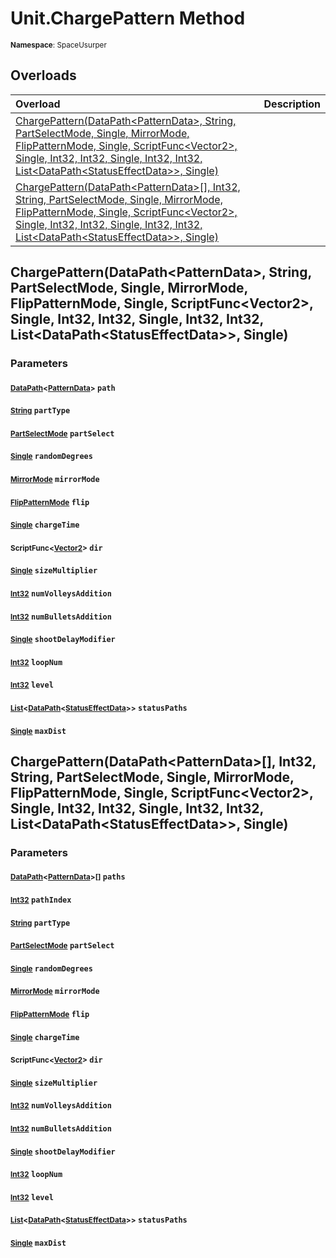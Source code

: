 # Unit.ChargePattern Method

<small>**Namespace**: SpaceUsurper</small>

## Overloads

<div markdown="1" class="member-table">

| Overload | Description |
| :------- | ----------- |
| [ChargePattern(DataPath&lt;PatternData&gt;, String, PartSelectMode, Single, MirrorMode, FlipPatternMode, Single, ScriptFunc&lt;Vector2&gt;, Single, Int32, Int32, Single, Int32, Int32, List&lt;DataPath&lt;StatusEffectData&gt;&gt;, Single)](#DataPath_String_PartSelectMode_Single_MirrorMode_FlipPatternMode_Single_ScriptFunc_Single_Int32_Int32_Single_Int32_Int32_List_Single_) |  | 
| [ChargePattern(DataPath&lt;PatternData&gt;[], Int32, String, PartSelectMode, Single, MirrorMode, FlipPatternMode, Single, ScriptFunc&lt;Vector2&gt;, Single, Int32, Int32, Single, Int32, Int32, List&lt;DataPath&lt;StatusEffectData&gt;&gt;, Single)](#DataPath-1[]_Int32_String_PartSelectMode_Single_MirrorMode_FlipPatternMode_Single_ScriptFunc_Single_Int32_Int32_Single_Int32_Int32_List_Single_) |  | 

</div>

## ChargePattern(DataPath&lt;PatternData&gt;, String, PartSelectMode, Single, MirrorMode, FlipPatternMode, Single, ScriptFunc&lt;Vector2&gt;, Single, Int32, Int32, Single, Int32, Int32, List&lt;DataPath&lt;StatusEffectData&gt;&gt;, Single)
### Parameters
#### <small>[DataPath](../DataPath-1.md)&lt;[PatternData](../PatternData.md)&gt;</small> `path`

#### <small>[String](https://docs.microsoft.com/en-us/dotnet/api/system.string?view=netframework-4.5)</small> `partType`

#### <small>[PartSelectMode](../PartSelectMode.md)</small> `partSelect`

#### <small>[Single](https://docs.microsoft.com/en-us/dotnet/api/system.single?view=netframework-4.5)</small> `randomDegrees`

#### <small>[MirrorMode](../MirrorMode.md)</small> `mirrorMode`

#### <small>[FlipPatternMode](../FlipPatternMode.md)</small> `flip`

#### <small>[Single](https://docs.microsoft.com/en-us/dotnet/api/system.single?view=netframework-4.5)</small> `chargeTime`

#### <small>ScriptFunc&lt;[Vector2](https://docs.unity3d.com/ScriptReference/Vector2.html)&gt;</small> `dir`

#### <small>[Single](https://docs.microsoft.com/en-us/dotnet/api/system.single?view=netframework-4.5)</small> `sizeMultiplier`

#### <small>[Int32](https://docs.microsoft.com/en-us/dotnet/api/system.int32?view=netframework-4.5)</small> `numVolleysAddition`

#### <small>[Int32](https://docs.microsoft.com/en-us/dotnet/api/system.int32?view=netframework-4.5)</small> `numBulletsAddition`

#### <small>[Single](https://docs.microsoft.com/en-us/dotnet/api/system.single?view=netframework-4.5)</small> `shootDelayModifier`

#### <small>[Int32](https://docs.microsoft.com/en-us/dotnet/api/system.int32?view=netframework-4.5)</small> `loopNum`

#### <small>[Int32](https://docs.microsoft.com/en-us/dotnet/api/system.int32?view=netframework-4.5)</small> `level`

#### <small>[List](https://docs.microsoft.com/en-us/dotnet/api/system.collections.generic.list-1?view=netframework-4.5)&lt;[DataPath](../DataPath-1.md)&lt;[StatusEffectData](../StatusEffectData.md)&gt;&gt;</small> `statusPaths`

#### <small>[Single](https://docs.microsoft.com/en-us/dotnet/api/system.single?view=netframework-4.5)</small> `maxDist`

## ChargePattern(DataPath&lt;PatternData&gt;[], Int32, String, PartSelectMode, Single, MirrorMode, FlipPatternMode, Single, ScriptFunc&lt;Vector2&gt;, Single, Int32, Int32, Single, Int32, Int32, List&lt;DataPath&lt;StatusEffectData&gt;&gt;, Single)
### Parameters
#### <small>[DataPath](../DataPath-1.md)&lt;[PatternData](../PatternData.md)&gt;[]</small> `paths`

#### <small>[Int32](https://docs.microsoft.com/en-us/dotnet/api/system.int32?view=netframework-4.5)</small> `pathIndex`

#### <small>[String](https://docs.microsoft.com/en-us/dotnet/api/system.string?view=netframework-4.5)</small> `partType`

#### <small>[PartSelectMode](../PartSelectMode.md)</small> `partSelect`

#### <small>[Single](https://docs.microsoft.com/en-us/dotnet/api/system.single?view=netframework-4.5)</small> `randomDegrees`

#### <small>[MirrorMode](../MirrorMode.md)</small> `mirrorMode`

#### <small>[FlipPatternMode](../FlipPatternMode.md)</small> `flip`

#### <small>[Single](https://docs.microsoft.com/en-us/dotnet/api/system.single?view=netframework-4.5)</small> `chargeTime`

#### <small>ScriptFunc&lt;[Vector2](https://docs.unity3d.com/ScriptReference/Vector2.html)&gt;</small> `dir`

#### <small>[Single](https://docs.microsoft.com/en-us/dotnet/api/system.single?view=netframework-4.5)</small> `sizeMultiplier`

#### <small>[Int32](https://docs.microsoft.com/en-us/dotnet/api/system.int32?view=netframework-4.5)</small> `numVolleysAddition`

#### <small>[Int32](https://docs.microsoft.com/en-us/dotnet/api/system.int32?view=netframework-4.5)</small> `numBulletsAddition`

#### <small>[Single](https://docs.microsoft.com/en-us/dotnet/api/system.single?view=netframework-4.5)</small> `shootDelayModifier`

#### <small>[Int32](https://docs.microsoft.com/en-us/dotnet/api/system.int32?view=netframework-4.5)</small> `loopNum`

#### <small>[Int32](https://docs.microsoft.com/en-us/dotnet/api/system.int32?view=netframework-4.5)</small> `level`

#### <small>[List](https://docs.microsoft.com/en-us/dotnet/api/system.collections.generic.list-1?view=netframework-4.5)&lt;[DataPath](../DataPath-1.md)&lt;[StatusEffectData](../StatusEffectData.md)&gt;&gt;</small> `statusPaths`

#### <small>[Single](https://docs.microsoft.com/en-us/dotnet/api/system.single?view=netframework-4.5)</small> `maxDist`

